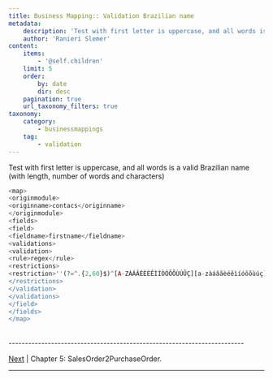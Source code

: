 ```yaml
---
title: Business Mapping:: Validation Brazilian name
metadata:
    description: 'Test with first letter is uppercase, and all words is a valid Brazilian name (with length, number of words and characters)'
    author: 'Ranieri Slemer'
content:
    items:
        - '@self.children'
    limit: 5
    order:
        by: date
        dir: desc
    pagination: true
    url_taxonomy_filters: true
taxonomy:
    category:
        - businessmappings
    tag:
        - validation
---
```


Test with first letter is uppercase, and all words is a valid Brazilian name (with length, number of words and characters)

```php
<map>
<originmodule>
<originname>contacs</originname>
</originmodule>
<fields>
<field>
<fieldname>firstname</fieldname>
<validations>
<validation>
<rule>regex</rule>
<restrictions>
<restriction>''(?=^.{2,60}$)^[A-ZÀÁÂĖÈÉÊÌÍÒÓÔÕÙÚÛÇ][a-zàáâãèéêìíóôõùúç]+(?:[ ](?:das?|dos?|de|e|[A-Z][a-z]+))*$'</restriction>
</restrictions>
</validation>
</validations>
</field>
</fields>
</map>
```

<br>
------------------------------------------------------------------------

[Next](../businessmapping_salesorder2purchaseorder) | Chapter 5: SalesOrder2PurchaseOrder.

------------------------------------------------------------------------
